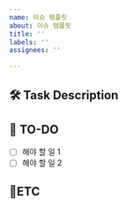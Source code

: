 ```yaml
---
name: 이슈 템플릿
about: 이슈 템플릿
title: ''
labels: ''
assignees: ''

---
```


## 🛠 Task Description

<!-- 여기에 작업에 대한 설명을 작성 -->

## 📝 TO-DO

- [ ] 해야 할 일 1
- [ ] 해야 할 일 2

## 🔔ETC
